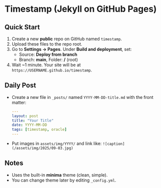 # Timestamp (Jekyll on GitHub Pages)

## Quick Start
1. Create a new **public** repo on GitHub named `timestamp`.
2. Upload these files to the repo root.
3. Go to **Settings → Pages**. Under **Build and deployment**, set:
   - Source: **Deploy from branch**
   - Branch: **main**, Folder: **/** (root)
4. Wait ~1 minute. Your site will be at `https://USERNAME.github.io/timestamp`.

## Daily Post
- Create a new file in `_posts/` named `YYYY-MM-DD-title.md` with the front matter:
  ```yaml
  ---
  layout: post
  title: "Your Title"
  date: YYYY-MM-DD
  tags: [timestamp, oracle]
  ---
  ```
- Put images in `assets/img/YYYY/` and link like:
  `![caption](/assets/img/2025/09-03.jpg)`

## Notes
- Uses the built-in **minima** theme (clean, simple).
- You can change theme later by editing `_config.yml`.